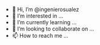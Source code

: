 - 👋 Hi, I’m @ingenierosualez
- 👀 I’m interested in ...
- 🌱 I’m currently learning ...
- 💞️ I’m looking to collaborate on ...
- 📫 How to reach me ...

<!---
ingenierosualez/ingenierosualez is a ✨ special ✨ repository because its `README.md` (this file) appears on your GitHub profile.
You can click the Preview link to take a look at your changes.
--->

